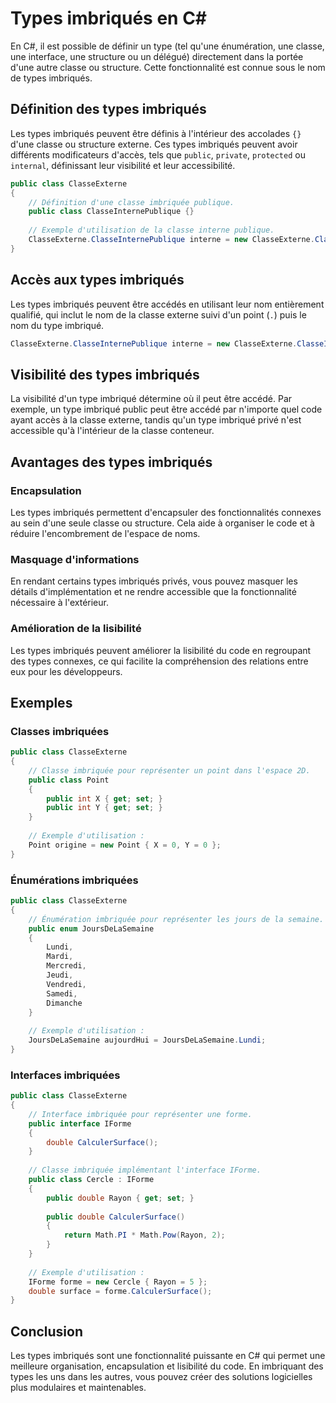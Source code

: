 # Types imbriqués en C#

En C#, il est possible de définir un type (tel qu'une énumération, une classe, une interface, une structure ou un délégué) directement dans la portée d'une autre classe ou structure. Cette fonctionnalité est connue sous le nom de types imbriqués.

## Définition des types imbriqués

Les types imbriqués peuvent être définis à l'intérieur des accolades `{}` d'une classe ou structure externe. Ces types imbriqués peuvent avoir différents modificateurs d'accès, tels que `public`, `private`, `protected` ou `internal`, définissant leur visibilité et leur accessibilité.

```csharp
public class ClasseExterne
{
    // Définition d'une classe imbriquée publique.
    public class ClasseInternePublique {}
    
    // Exemple d'utilisation de la classe interne publique.
    ClasseExterne.ClasseInternePublique interne = new ClasseExterne.ClasseInternePublique();
}
```

## Accès aux types imbriqués

Les types imbriqués peuvent être accédés en utilisant leur nom entièrement qualifié, qui inclut le nom de la classe externe suivi d'un point (`.`) puis le nom du type imbriqué.

```csharp
ClasseExterne.ClasseInternePublique interne = new ClasseExterne.ClasseInternePublique();
```

## Visibilité des types imbriqués

La visibilité d'un type imbriqué détermine où il peut être accédé. Par exemple, un type imbriqué public peut être accédé par n'importe quel code ayant accès à la classe externe, tandis qu'un type imbriqué privé n'est accessible qu'à l'intérieur de la classe conteneur.

## Avantages des types imbriqués

### Encapsulation

Les types imbriqués permettent d'encapsuler des fonctionnalités connexes au sein d'une seule classe ou structure. Cela aide à organiser le code et à réduire l'encombrement de l'espace de noms.

### Masquage d'informations

En rendant certains types imbriqués privés, vous pouvez masquer les détails d'implémentation et ne rendre accessible que la fonctionnalité nécessaire à l'extérieur.

### Amélioration de la lisibilité

Les types imbriqués peuvent améliorer la lisibilité du code en regroupant des types connexes, ce qui facilite la compréhension des relations entre eux pour les développeurs.

## Exemples

### Classes imbriquées

```csharp
public class ClasseExterne
{
    // Classe imbriquée pour représenter un point dans l'espace 2D.
    public class Point
    {
        public int X { get; set; }
        public int Y { get; set; }
    }
    
    // Exemple d'utilisation :
    Point origine = new Point { X = 0, Y = 0 };
}
```

### Énumérations imbriquées

```csharp
public class ClasseExterne
{
    // Énumération imbriquée pour représenter les jours de la semaine.
    public enum JoursDeLaSemaine
    {
        Lundi,
        Mardi,
        Mercredi,
        Jeudi,
        Vendredi,
        Samedi,
        Dimanche
    }
    
    // Exemple d'utilisation :
    JoursDeLaSemaine aujourdHui = JoursDeLaSemaine.Lundi;
}
```

### Interfaces imbriquées

```csharp
public class ClasseExterne
{
    // Interface imbriquée pour représenter une forme.
    public interface IForme
    {
        double CalculerSurface();
    }
    
    // Classe imbriquée implémentant l'interface IForme.
    public class Cercle : IForme
    {
        public double Rayon { get; set; }
        
        public double CalculerSurface()
        {
            return Math.PI * Math.Pow(Rayon, 2);
        }
    }
    
    // Exemple d'utilisation :
    IForme forme = new Cercle { Rayon = 5 };
    double surface = forme.CalculerSurface();
}
```

## Conclusion

Les types imbriqués sont une fonctionnalité puissante en C# qui permet une meilleure organisation, encapsulation et lisibilité du code. En imbriquant des types les uns dans les autres, vous pouvez créer des solutions logicielles plus modulaires et maintenables.